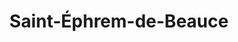 ---
title: Saint-Éphrem-de-Beauce
url: /saint-ephrem-de-beauce/
latitude: 46.066
longitude: -70.953
---